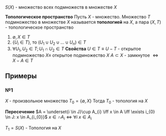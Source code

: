 
$S(X)$ - множество всех подмножеств в множестве $X$

**Топологическое пространство**
Пусть $X$ - множество.
Множество $T$ подмножество в множестве $X$ называется **топологией** на $X$, а пара $(X, T)$ - топологическое пространство
1. $\emptyset, X \in T$
2. $\{ U_i\in T \}$, то $(U_1 \cup U_2 \cup ... \cup U_n) \in  T$
3. $\forall U_{1}, U_{2} \in T; U_{1} \cap U_{2} \in T$
**Свойства**
$U \in T \equiv U - T$ - открытое подмножество $X \equiv$ открытое подмножество $X$ 
$A\subset X$ - замкнутое $\iff X-A\in T$ 

## Примеры
### №1
$X$ - произвольное множество
$T_{0} = \left\{\emptyset, X\right\}$
Тогда $T_0$ - топология на $X$

**Пересечение**
	$A = \underset{i \in J}\cup A_{i} \iff x \in A \iff \exists i_{0} \in J: x \in A_{i_{0}}$
	$x \in \cap A_{i} \iff \forall i \ x \in A_{i}$


$T_1=S(X)$ - Топология на $X$